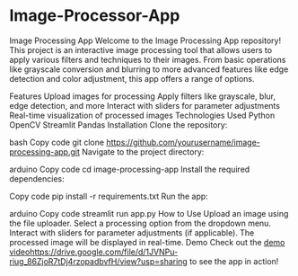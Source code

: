 # Image-Processor-App
Image Processing App
Welcome to the Image Processing App repository! This project is an interactive image processing tool that allows users to apply various filters and techniques to their images. From basic operations like grayscale conversion and blurring to more advanced features like edge detection and color adjustment, this app offers a range of options.

Features
Upload images for processing
Apply filters like grayscale, blur, edge detection, and more
Interact with sliders for parameter adjustments
Real-time visualization of processed images
Technologies Used
Python
OpenCV
Streamlit
Pandas
Installation
Clone the repository:

bash
Copy code
git clone https://github.com/yourusername/image-processing-app.git
Navigate to the project directory:

arduino
Copy code
cd image-processing-app
Install the required dependencies:

Copy code
pip install -r requirements.txt
Run the app:

arduino
Copy code
streamlit run app.py
How to Use
Upload an image using the file uploader.
Select a processing option from the dropdown menu.
Interact with sliders for parameter adjustments (if applicable).
The processed image will be displayed in real-time.
Demo
Check out the [demo video](https://drive.google.com/file/d/1JVNPu-riug_86ZjoR7tDj4rzopadbvfH/view?usp=sharing)https://drive.google.com/file/d/1JVNPu-riug_86ZjoR7tDj4rzopadbvfH/view?usp=sharing to see the app in action!
